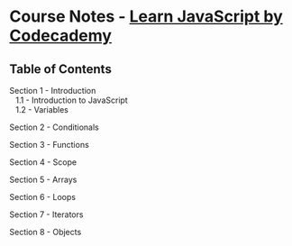 # Course Notes - [Learn JavaScript by Codecademy](https://www.codecademy.com/courses/introduction-to-javascript/)

## Table of Contents

Section 1 - Introduction
<br> &ensp; 1.1 - Introduction to JavaScript
<br> &ensp; 1.2 - Variables

Section 2 - Conditionals

Section 3 - Functions

Section 4 - Scope

Section 5 - Arrays

Section 6 - Loops

Section 7 - Iterators

Section 8 - Objects